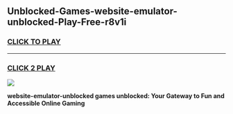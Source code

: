 
## Unblocked-Games-website-emulator-unblocked-Play-Free-r8v1i
<h3>
<a href="https://premium76.site?title=website-emulator-unblocked&ref=23A">CLICK TO PLAY</a></h3>
<hr>

<h3>
<a href="https://premium76.site?title=website-emulator-unblocked&ref=23A">CLICK 2 PLAY</a>
  
</h3>

<a href="https://premium76.site?title=website-emulator-unblocked&ref=23A"><img src="https://clearcache.store/games.png"></a>


**website-emulator-unblocked games unblocked: Your Gateway to Fun and Accessible Online Gaming**
